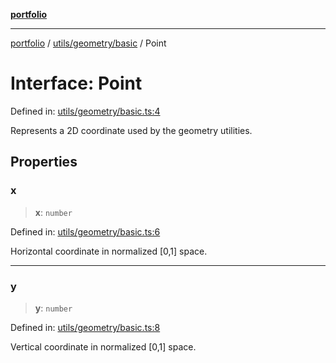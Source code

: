 [**portfolio**](../../../../README.md)

***

[portfolio](../../../../modules.md) / [utils/geometry/basic](../README.md) / Point

# Interface: Point

Defined in: [utils/geometry/basic.ts:4](https://github.com/tnorlund/Portfolio/blob/ad389aecd2ea6f60750f77acf82e717fe9812e81/portfolio/utils/geometry/basic.ts#L4)

Represents a 2D coordinate used by the geometry utilities.

## Properties

### x

> **x**: `number`

Defined in: [utils/geometry/basic.ts:6](https://github.com/tnorlund/Portfolio/blob/ad389aecd2ea6f60750f77acf82e717fe9812e81/portfolio/utils/geometry/basic.ts#L6)

Horizontal coordinate in normalized [0,1] space.

***

### y

> **y**: `number`

Defined in: [utils/geometry/basic.ts:8](https://github.com/tnorlund/Portfolio/blob/ad389aecd2ea6f60750f77acf82e717fe9812e81/portfolio/utils/geometry/basic.ts#L8)

Vertical coordinate in normalized [0,1] space.
